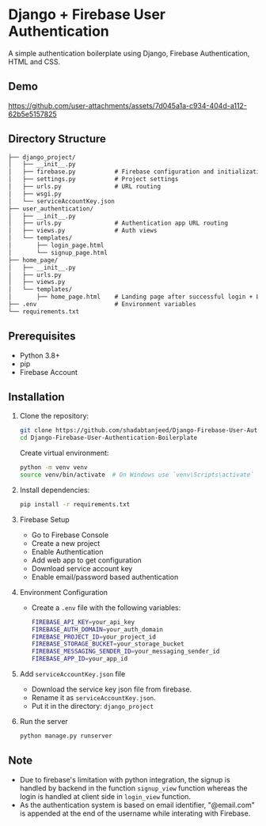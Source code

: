# **Django + Firebase User Authentication**

A simple authentication boilerplate using Django, Firebase Authentication, HTML and CSS.

## Demo

https://github.com/user-attachments/assets/7d045a1a-c934-404d-a112-62b5e5157825

## Directory Structure
```markdown
├── django_project/
│   ├── __init__.py
│   ├── firebase.py           # Firebase configuration and initialization
│   ├── settings.py           # Project settings
│   ├── urls.py               # URL routing
│   ├── wsgi.py
│   └── serviceAccountKey.json
├── user_authentication/
│   ├── __init__.py
│   ├── urls.py               # Authentication app URL routing
│   ├── views.py              # Auth views
│   └── templates/
│       ├── login_page.html
│       └── signup_page.html
├── home_page/
│   ├── __init__.py
│   ├── urls.py
│   ├── views.py
│   └── templates/
│       ├── home_page.html    # Landing page after successful login + Logout function
├── .env                      # Environment variables
└── requirements.txt
```

## Prerequisites

* Python 3.8+
* pip
* Firebase Account

## Installation

1. Clone the repository:
   ```bash
   git clone https://github.com/shadabtanjeed/Django-Firebase-User-Authentication-Boilerplate
   cd Django-Firebase-User-Authentication-Boilerplate
   ```

   Create virtual environment:
   ```bash
   python -m venv venv
   source venv/bin/activate  # On Windows use `venv\Scripts\activate`
   ```

2. Install dependencies:
   ```bash
   pip install -r requirements.txt
   ```

3. Firebase Setup
    * Go to Firebase Console
    * Create a new project
    * Enable Authentication
    * Add web app to get configuration
    * Download service account key
    * Enable email/password based authentication

4. Environment Configuration
    * Create a `.env` file with the following variables:
        ```bash
        FIREBASE_API_KEY=your_api_key
        FIREBASE_AUTH_DOMAIN=your_auth_domain
        FIREBASE_PROJECT_ID=your_project_id
        FIREBASE_STORAGE_BUCKET=your_storage_bucket
        FIREBASE_MESSAGING_SENDER_ID=your_messaging_sender_id
        FIREBASE_APP_ID=your_app_id
        ```

5. Add `serviceAccountKey.json` file
    * Download the service key json file from firebase.
    * Rename it as `serviceAccountKey.json`.
    * Put it in the directory: `django_project`

6. Run the server
   ```bash
   python manage.py runserver
   ```

## Note
   * Due to firebase's limitation with python integration, the signup is handled by backend in the function `signup_view` function whereas the login is handled at client side in `login_view` function.
   * As the authentication system is based on email identifier, "@email.com" is appended at the end of the username while interating with Firebase.
